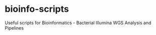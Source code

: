 # bioinfo-scripts
Useful scripts for Bioinformatics - Bacterial Illumina WGS Analysis and Pipelines
